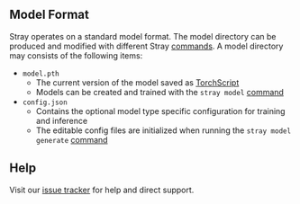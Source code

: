 ## Model Format

Stray operates on a standard model format. The model directory can be produced and modified with different Stray [commands](/commands/index.md). A model directory may consists of the following items:

- `model.pth`
    - The current version of the model saved as [TorchScript](https://pytorch.org/docs/stable/jit.html)
    - Models can be created and trained with the `stray model` [command](/commands/model.md)
- `config.json`
    - Contains the optional model type specific configuration for training and inference
    - The editable config files are initialized when running the `stray model generate` [command](/commands/model.md#stray-model-generate)


## Help

Visit our [issue tracker](https://github.com/StrayRobots/issues) for help and direct support.